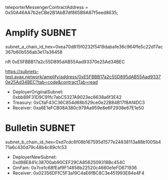 teleporterMessengerContractAddress = 0x50A46AA7b2eCBe2B1AbB7df865B9A87f5eed8635;

# Amplify SUBNET

subnet_a_chain_id_hex=0xea70d815f0232f5419dabafe36c964ffe5c22d17ac367b60b556ab3e17a36458

nft 0xE5FBBB17a2c55D895dAB55Aad93370e25Ad34BEC

https://subnets-test.avax.network/amplify/address/0xE5FBBB17a2c55D895dAB55Aad93370e25Ad34BEC?tab=code&contractTab=read


- DeployerOriginalSubnet:  0xbb89F31D9C91fc7abC5327A9023ec6638a6f3E42
- Treasury:  0xCfaF43C36C854d68b529ce0e22B84B17f8Af4DC3
- Receiver:  0xa6E1eFCB08A380c979Aa959e8e6F2938e67E1e50

# Bulletin SUBNET

subnet_b_chain_id_hex=0xd7cdc6f08b167595d1577e24838113a88b1005b471a6c430d79c48b4c89cfc53

- DeployerNewSubnet:  0xd98E841c38700ab90CEF29CA8562509318Bc454C
- GmFam:  0x7ce1c68fEaf9F14858b22520c4660e1eFD671936
- Receiver:  0x02356DFfC5F3a19C4aE6fBC8C3e451993E84e4F4